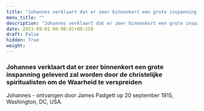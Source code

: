```yaml
---
title: "Johannes verklaart dat er zeer binnenkort een grote inspanning geleverd zal worden door de christelijke spiritualisten om de Waarheid te verspreiden"
menu_title: ""
description: "Johannes verklaart dat er zeer binnenkort een grote inspanning geleverd zal worden door de christelijke spiritualisten om de Waarheid te verspreiden"
date: 2023-09-01 06:00:01+00:258
draft: False
hidden: True
weight:
---
```

### Johannes verklaart dat er zeer binnenkort een grote inspanning geleverd zal worden door de christelijke spiritualisten om de Waarheid te verspreiden

Johannes - ontvangen door James Padgett op 20 september 1915, Washington, DC, USA.
